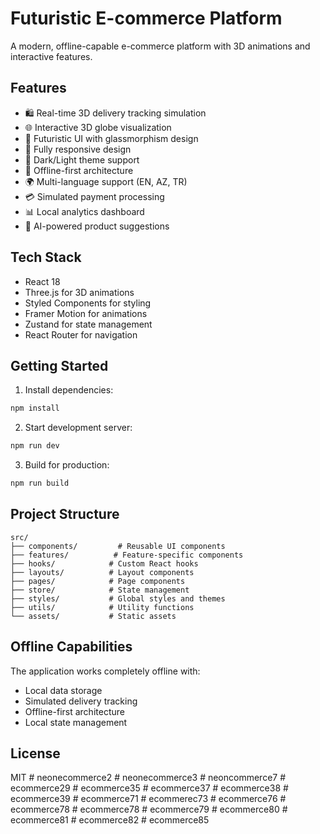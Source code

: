 # Futuristic E-commerce Platform

A modern, offline-capable e-commerce platform with 3D animations and interactive features.

## Features

- 🛍️ Real-time 3D delivery tracking simulation
- 🌐 Interactive 3D globe visualization
- 🎨 Futuristic UI with glassmorphism design
- 📱 Fully responsive design
- 🌙 Dark/Light theme support
- 🔄 Offline-first architecture
- 🌍 Multi-language support (EN, AZ, TR)
- 💳 Simulated payment processing
- 📊 Local analytics dashboard
- 🤖 AI-powered product suggestions

## Tech Stack

- React 18
- Three.js for 3D animations
- Styled Components for styling
- Framer Motion for animations
- Zustand for state management
- React Router for navigation

## Getting Started

1. Install dependencies:
```bash
npm install
```

2. Start development server:
```bash
npm run dev
```

3. Build for production:
```bash
npm run build
```

## Project Structure

```
src/
├── components/         # Reusable UI components
├── features/          # Feature-specific components
├── hooks/            # Custom React hooks
├── layouts/          # Layout components
├── pages/            # Page components
├── store/            # State management
├── styles/           # Global styles and themes
├── utils/            # Utility functions
└── assets/           # Static assets
```

## Offline Capabilities

The application works completely offline with:
- Local data storage
- Simulated delivery tracking
- Offline-first architecture
- Local state management

## License

MIT #   n e o n e c o m m e r c e 2  
 #   n e o n e c o m m e r c e 3  
 #   n e o n c o m m e r c e 7  
 #   e c o m m e r c e 2 9  
 #   e c o m m e r c e 3 5  
 #   e c o m m e r c e 3 7  
 #   e c o m m e r c e 3 8  
 #   e c o m m e r c e 3 9  
 #   e c o m m e r c e 7 1  
 #   e c o m m e r e c 7 3  
 #   e c o m m e r c e 7 6  
 #   e c o m m e r c e 7 8  
 #   e c o m m e r c e 7 8  
 #   e c o m m e r c e 7 9  
 #   e c o m m e r c e 8 0  
 #   e c o m m e r c e 8 1  
 #   e c o m m e r c e 8 2  
 #   e c o m m e r c e 8 5  
 